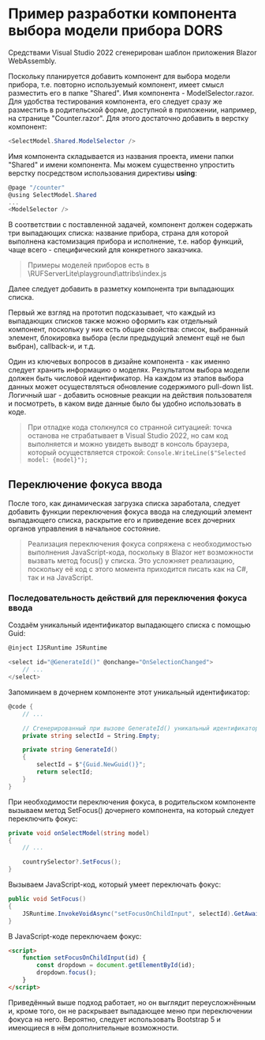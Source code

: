 # Пример разработки компонента выбора модели прибора DORS

Средствами Visual Studio 2022 сгенерирован шаблон приложения Blazor WebAssembly.

Поскольку планируется добавить компонент для выбора модели прибора, т.е. повторно используемый компонент, имеет смысл разместить его в папке "Shared". Имя компонента - ModelSelector.razor. Для удобства тестирования компонента, его следует сразу же разместить в родительской форме, доступной в приложении, например, на странице "Counter.razor". Для этого достаточно добавить в верстку компонент:

```csharp
<SelectModel.Shared.ModelSelector />
```

Имя компонента складывается из названия проекта, имени папки "Shared" и имени компонента. Мы можем существенно упростить верстку посредством использования директивы **using**:

```csharp
@page "/counter"
@using SelectModel.Shared
...
<ModelSelector />
```

В соответствии с поставленной задачей, компонент должен содержать три выпадающих списка: название прибора, страна для которой выполнена кастомизация прибора и исполнение, т.е. набор функций, чаще всего - специфический для конкретного заказчика.

> Примеры моделей приборов есть в \RUFServerLite\playground\attribs\index.js

Далее следует добавить в разметку компонента три выпадающих списка.

Первый же взгляд на прототип подсказывает, что каждый из выпадающих списков также можно оформить как отдельный компонент, поскольку у них есть общие свойства: список, выбранный элемент, блокировка выбора (если предыдущий элемент ещё не был выбран), callback-и, и т.д.

Один из ключевых вопросов в дизайне компонента - как именно следует хранить информацию о моделях. Результатом выбора модели должен быть числовой идентификатор. На каждом из этапов выбора данных может осуществляться обновление содержимого pull-down list. Логичный шаг - добавить основные реакции на действия пользователя и посмотреть, в каком виде данные было бы удобно использовать в коде.

> При отладке кода столкнулся со странной ситуацией: точка останова не страбатывает в Visual Studio 2022, но сам код выполняется и можно увидеть выводт в консоль браузера, который осуществляется строкой: `Console.WriteLine($"Selected model: {model}");`

## Переключение фокуса ввода

После того, как динамическая загрузка списка заработала, следует добавить функции переключения фокуса ввода на следующий элемент выпадающего списка, раскрытие его и приведение всех дочерних органов управления в начальное состояние.

> Реализация переключения фокуса сопряжена с необходимостью выполнения JavaScript-кода, поскольку в Blazor нет возможности вызвать метод focus() у списка. Это усложняет реализацию, поскольку её код с этого момента приходится писать как на C#, так и на JavaScript.

### Последовательность действий для переключения фокуса ввода

Создаём уникальный идентификатор выпадающего списка с помощью Guid:

```csharp
@inject IJSRuntime JSRuntime

<select id="@GenerateId()" @onchange="OnSelectionChanged">
    // ...
</select>
```

Запоминаем в дочернем компоненте этот уникальный идентификатор:

```csharp
@code {
    // ...

    // Сгенерированный при вызове GenerateId() уникальный идентификатор списка (select)
    private string selectId = String.Empty;

    private string GenerateId()
    {
        selectId = $"{Guid.NewGuid()}";
        return selectId;
    }
}
```

При необходимости переключения фокуса, в родительском компоненте вызываем метод SetFocus() дочернего компонента, на который следует переключить фокус:

```csharp
private void onSelectModel(string model)
{
    // ...

    countrySelector?.SetFocus();
}
```

Вызываем JavaScript-код, который умеет переключать фокус:

```csharp
public void SetFocus()
{
    JSRuntime.InvokeVoidAsync("setFocusOnChildInput", selectId).GetAwaiter().GetResult();
}
```

В JavaScript-коде переключаем фокус:

```html
<script>
    function setFocusOnChildInput(id) {
        const dropdown = document.getElementById(id);
        dropdown.focus();
    }
</script>
```

Приведённый выше подход работает, но он выглядит переусложнённым и, кроме того, он не раскрывает выпадающее меню при переключении фокуса на него. Вероятно, следует использовать Bootstrap 5 и имеющиеся в нём дополнительные возможности.
